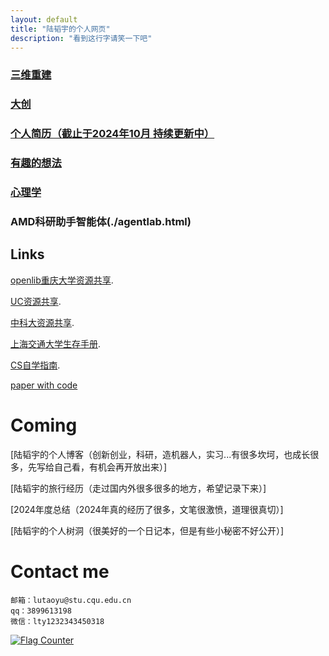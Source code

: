 ```yaml
---
layout: default
title: "陆韬宇的个人网页"
description: "看到这行字请笑一下吧"
---
```



### [三维重建](./gaussian.html)
### [大创](./timellm.html)
### [个人简历（截止于2024年10月 持续更新中）](./lutaoyuCV.html)
### [有趣的想法](./think.html)
### [心理学](./psychological.html)
### AMD科研助手智能体(./agentlab.html)




## Links<br>

[openlib重庆大学资源共享](https://cqu-openlib.cn/).<br>

[UC资源共享](https://github.com/horaceyi/CQU-UC-JCI).<br>

[中科大资源共享](https://ustc-resource.github.io/USTC-Course).<br>

[上海交通大学生存手册](https://survivesjtu.gitbook.io/survivesjtumanual).<br>

[CS自学指南](https://csdiy.wiki/).<br>

[paper with code](https://paperswithcode.com/)<br>

# Coming

[陆韬宇的个人博客（创新创业，科研，造机器人，实习...有很多坎坷，也成长很多，先写给自己看，有机会再开放出来）]

[陆韬宇的旅行经历（走过国内外很多很多的地方，希望记录下来）]

[2024年度总结（2024年真的经历了很多，文笔很激愤，道理很真切）]

[陆韬宇的个人树洞（很美好的一个日记本，但是有些小秘密不好公开）]


<!-- [2024conclusion](./2024conclusion.pdf)
[陆韬宇的个人树洞（私密）](./log.html)-->

# Contact me
```
邮箱：lutaoyu@stu.cqu.edu.cn 
qq：3899613198
微信：lty1232343450318
```

<a href="http://s05.flagcounter.com/more/ep"><img src="https://s05.flagcounter.com/count/ep/bg_FFFFFF/txt_000000/border_FF0000/columns_2/maxflags_6/viewers_0/labels_0/pageviews_1/flags_0/percent_0/" alt="Flag Counter" border="0"></a>






